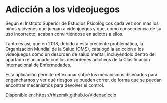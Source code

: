 # Adicción a los videojuegos

Según el Instituto Superior de Estudios Psicológicos cada vez son más los niños y jóvenes que juegan a videojuegos y que, como consecuencia de su uso incorrecto, acaban convirtiéndose en adictos a ellos.

Tanto es así, que en 2018, debido a esta creciente problemática, la Organización Mundial de la Salud (OMS), catalogó la adicción a los videojuegos como un desorden de salud mental, incluyéndolo dentro del apartado relacionado con los desórdenes adictivos de la Clasificación Internacional de Enfermedades.

Esta aplicación permite reflexionar sobre los mecanismos diseñados para engancharnos y ver qué riesgos se pueden correr, de forma que se puedan encontrar mecanismos para devolver el control.

Disponible en: https://rhizomik.github.io/Videoadiccio
